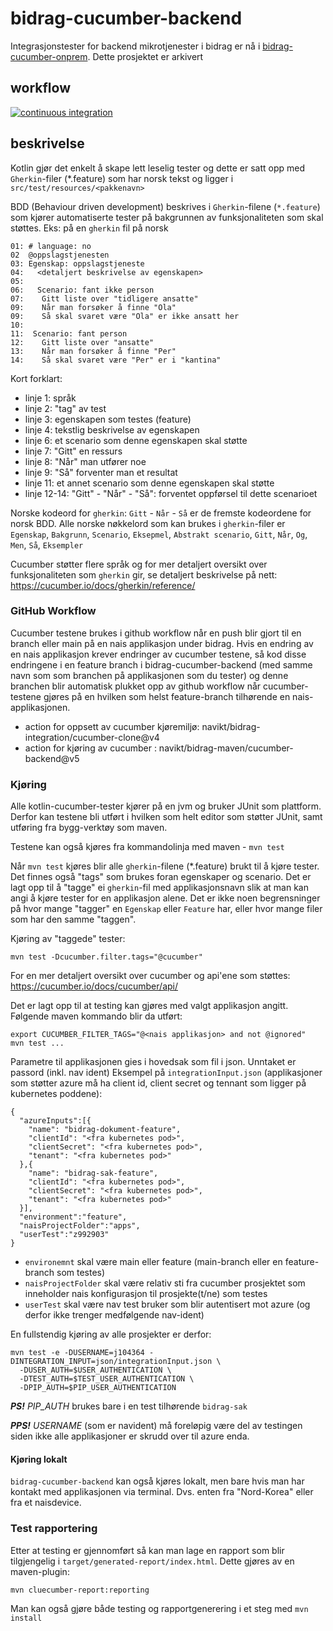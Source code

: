 # bidrag-cucumber-backend
Integrasjonstester for backend mikrotjenester i bidrag er nå i [bidrag-cucumber-onprem](https://github.com/navikt/bidrag-cucumber-onprem). Dette prosjektet er arkivert

## workflow
[![continuous integration](https://github.com/navikt/bidrag-cucumber-backend/actions/workflows/ci.yaml/badge.svg)](https://github.com/navikt/bidrag-cucumber-backend/actions/workflows/ci.yaml)

## beskrivelse

Kotlin gjør det enkelt å skape lett leselig tester og dette er satt opp med `Gherkin`-filer (*.feature) som har norsk tekst og ligger i `src/test/resources/<pakkenavn>`

BDD (Behaviour driven development) beskrives i `Gherkin`-filene (`*.feature`) som kjører automatiserte tester på bakgrunnen av funksjonaliteten som skal støttes.
Eks: på en `gherkin` fil på norsk 

```
01: # language: no
02  @oppslagstjenesten
03: Egenskap: oppslagstjeneste
04:   <detaljert beskrivelse av egenskapen>
05: 
06:   Scenario: fant ikke person
07:    Gitt liste over "tidligere ansatte"
09:    Når man forsøker å finne "Ola"
09:    Så skal svaret være "Ola" er ikke ansatt her
10:
11:  Scenario: fant person
12:    Gitt liste over "ansatte"
13:    Når man forsøker å finne "Per"
14:    Så skal svaret være "Per" er i "kantina"
```

Kort forklart:
- linje 1: språk
- linje 2: "tag" av test
- linje 3: egenskapen som testes (feature)
- linje 4: tekstlig beskrivelse av egenskapen
- linje 6: et scenario som denne egenskapen skal støtte
- linje 7: "Gitt" en ressurs
- linje 8: "Når" man utfører noe
- linje 9: "Så" forventer man et resultat
- linje 11: et annet scenario som denne egenskapen skal støtte
- linje 12-14: "Gitt" - "Når" - "Så": forventet oppførsel til dette scenarioet

Norske kodeord for `gherkin`: `Gitt` - `Når` - `Så` er de fremste kodeordene for norsk BDD.
Alle norske nøkkelord som kan brukes i `gherkin`-filer er `Egenskap`, `Bakgrunn`, `Scenario`, `Eksepmel`, `Abstrakt scenario`, `Gitt`, `Når`, `Og`, `Men`, `Så`, `Eksempler`

Cucumber støtter flere språk og for mer detaljert oversikt over funksjonaliteten som `gherkin` gir, se detaljert beskrivelse på nett: 
<https://cucumber.io/docs/gherkin/reference/>

### GitHub Workflow

Cucumber testene brukes i github workflow når en push blir gjort til en branch eller main på en nais applikasjon under bidrag. Hvis en endring av en
nais applikasjon krever endringer av cucumber testene, så kod disse endringene i en feature branch i bidrag-cucumber-backend (med samme navn som som
branchen på applikasjonen som du tester) og denne branchen blir automatisk plukket opp av github workflow når cucumber-testene gjøres på en hvilken
som helst feature-branch tilhørende en nais-applikasjonen.

- action for oppsett av cucumber kjøremiljø: navikt/bidrag-integration/cucumber-clone@v4
- action for kjøring av cucumber           : navikt/bidrag-maven/cucumber-backend@v5
 
### Kjøring

Alle kotlin-cucumber-tester kjører på en jvm og bruker JUnit som plattform. Derfor kan testene bli utført i hvilken som helt editor som støtter JUnit,
samt utføring fra bygg-verktøy som maven.

Testene kan også kjøres fra kommandolinja med maven - `mvn test`

Når `mvn test` kjøres blir alle `gherkin`-filene (*.feature) brukt til å kjøre tester. Det finnes også "tags" som brukes foran egenskaper og scenario.
Det er lagt opp til å "tagge" ei `gherkin`-fil med applikasjonsnavn slik at man kan angi å kjøre tester for en applikasjon alene.
Det er ikke noen begrensninger på hvor mange "tagger" en `Egenskap` eller `Feature` har, eller hvor mange filer som har den samme "taggen".

Kjøring av "taggede" tester:

```
mvn test -Dcucumber.filter.tags="@cucumber"
``` 

For en mer detaljert oversikt over cucumber og api'ene som støttes: <https://cucumber.io/docs/cucumber/api/>  

Det er lagt opp til at testing kan gjøres med valgt applikasjon angitt. Følgende maven kommando blir da utført:

``` 
export CUCUMBER_FILTER_TAGS="@<nais applikasjon> and not @ignored"
mvn test ... 
``` 
Parametre til applikasjonen gies i hovedsak som fil i json. Unntaket er passord (inkl. nav ident)
Eksempel på `integrationInput.json` (applikasjoner som støtter azure må ha client id, client secret og tennant som ligger på kubernetes poddene):
``` 
{
  "azureInputs":[{
    "name": "bidrag-dokument-feature",
    "clientId": "<fra kubernetes pod>",
    "clientSecret": "<fra kubernetes pod>",
    "tenant": "<fra kubernetes pod>"
  },{
    "name": "bidrag-sak-feature",
    "clientId": "<fra kubernetes pod>",
    "clientSecret": "<fra kubernetes pod>",
    "tenant": "<fra kubernetes pod>"
  }],
  "environment":"feature",
  "naisProjectFolder":"apps",
  "userTest":"z992903"
}
``` 
* `environemnt` skal være main eller feature (main-branch eller en feature-branch som testes)
* `naisProjectFolder` skal være relativ sti fra cucumber prosjektet som inneholder nais konfigurasjon til prosjekte(t/ne) som testes
* `userTest` skal være nav test bruker som blir autentisert mot azure (og derfor ikke trenger medfølgende nav-ident)

En fullstendig kjøring av alle prosjekter er derfor:
```
mvn test -e -DUSERNAME=j104364 -DINTEGRATION_INPUT=json/integrationInput.json \
  -DUSER_AUTH=$USER_AUTHENTICATION \
  -DTEST_AUTH=$TEST_USER_AUTHENTICATION \
  -DPIP_AUTH=$PIP_USER_AUTHENTICATION
```
_**PS!**_ *PIP_AUTH* brukes bare i en test tilhørende `bidrag-sak`

_**PPS!**_ *USERNAME* (som er navident) må foreløpig være del av testingen siden ikke alle applikasjoner er skrudd over til azure enda.

#### Kjøring lokalt
`bidrag-cucumber-backend` kan også kjøres lokalt, men bare hvis man har kontakt med applikasjonen via terminal. Dvs. enten fra "Nord-Korea" eller fra
et naisdevice.

### Test rapportering
Etter at testing er gjennomført så kan man lage en rapport som blir tilgjengelig i `target/generated-report/index.html`. Dette gjøres av en
maven-plugin:
```
mvn cluecumber-report:reporting
```

Man kan også gjøre både testing og rapportgenerering i et steg med `mvn install`

